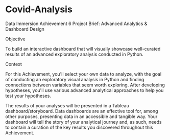 # Covid-Analysis

Data Immersion Achievement 6 Project Brief: Advanced Analytics & Dashboard Design

Objective

To build an interactive dashboard that will visually showcase well-curated results of an advanced exploratory analysis conducted in Python.

Context

For this Achievement, you'll select your own data to analyze, with the goal of conducting an exploratory visual analysis in Python and finding connections between variables that seem worth exploring. After developing hypotheses, you'll use various advanced analytical approaches to help you test your hypotheses.

The results of your analyses will be presented in a Tableau dashboard/storyboard. Data dashboards are an effective tool for, among other purposes, presenting data in an accessible and tangible way. Your dashboard will tell the story of your analytical journey and, as such, needs to contain a curation of the key results you discovered throughout this Achievement.
